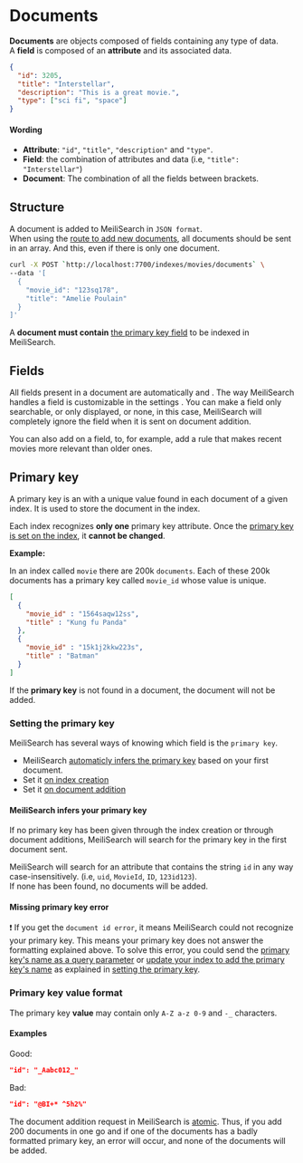 # Documents

**Documents** are objects composed of fields containing any type of data.</br>
A **field** is composed of an **attribute** and its associated data.

```json
{
  "id": 3205,
  "title": "Interstellar",
  "description": "This is a great movie.",
  "type": ["sci fi", "space"]
}
```

#### Wording

- **Attribute**: `"id"`, `"title"`, `"description"` and `"type"`.
- **Field**: the combination of attributes and data (i.e, `"title": "Interstellar"`)
- **Document**: The combination of all the fields between brackets.

## Structure

A document is added to MeiliSearch in `JSON format`.<br/>
When using the [route to add new documents](/references/documents.md#add-or-update-documents), all documents should be sent in an array. And this, even if there is only one document.

```bash
curl -X POST `http://localhost:7700/indexes/movies/documents` \
--data '[
  {
    "movie_id": "123sq178",
    "title": "Amelie Poulain"
  }
]'
```

A **document must contain** [the primary key field](/guides/main_concepts/documents.md#primary-key) to be indexed in MeiliSearch.

## Fields

All fields present in a document are automatically <clientGlossary word="searchable" /> and <clientGlossary word="displayed" />.
The way MeiliSearch handles a field is customizable in the settings <Badge text="soon" type="warn"/>. You can make a field only searchable, or only displayed, or none, in this case, MeiliSearch will completely ignore the field when it is sent on document addition.

You can also add <clientGlossary word="ranking rules" /> on a field, to, for example, add a rule that makes recent movies more relevant than older ones.

## Primary key

A primary key is an <clientGlossary word="attribute" /> with a unique value found in each document of a given index. It is used to store the document in the index.

Each index recognizes **only one** primary key attribute. Once the [primary key is set on the index](/guides/main_concepts/documents.md#setting-the-primary-key), it **cannot be changed**.

**Example:**

In an index called `movie` there are 200k `documents`. Each of these 200k documents has a primary key called `movie_id` whose value is unique.

```json
[
  {
    "movie_id" : "1564saqw12ss",
    "title" : "Kung fu Panda"
  },
  {
    "movie_id" : "15k1j2kkw223s",
    "title" : "Batman"
  }
]
```

If the **primary key** is not found in a document, the document will not be added.

### Setting the primary key

MeiliSearch has several ways of knowing which field is the `primary key`.

- MeiliSearch [automaticly infers the primary key](/guides/main_concepts/documents.md#meilisearch-infers-your-primary-key) based on your first document.
- Set it [on index creation](/references/indexes.md#create-an-index)
- Set it [on document addition](/references/documents.md#add-or-replace-documents)

#### MeiliSearch infers your primary key

If no primary key has been given through the index creation or through document additions, MeiliSearch will search for the primary key in the first document sent.

MeiliSearch will search for an attribute that contains the string `id` in any way case-insensitively. (i.e, `uid`, `MovieId`, `ID`, `123id123`).<br>
If none has been found, no documents will be added.

#### Missing primary key error

❗️ If you get the `document id error`, it means MeiliSearch could not recognize your primary key. This means your primary key does not answer the formatting explained above. To solve this error, you could send the [primary key's name as a query parameter](/references/documents.md#add-or-replace-documents) or [update your index to add the primary key's name](/references/indexes.md#create-an-index) as explained in [setting the primary key](/guides/main_concepts/documents.md#primary-key).

### Primary key value format

The primary key **value** may contain only `A-Z a-z 0-9` and `-_` characters.

#### Examples

Good:
```json
"id": "_Aabc012_"
```
Bad:
```json
"id": "@BI+* ^5h2%"
```

The document addition request in MeiliSearch is [atomic](https://en.wikipedia.org/wiki/Atomicity_(database_systems)). Thus, if you add 200 documents in one go and if one of the documents has a badly formatted primary key, an error will occur, and none of the documents will be added.
